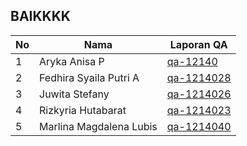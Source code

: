 ## BAIKKKK

| No  | Nama                    | Laporan QA                                                    |
| --- | ----------------------- | ------------------------------------------------------------- |
| 1   | Aryka Anisa P           | [qa-12140](https://software-quality-baik.github.io)           |
| 2   | Fedhira Syaila Putri A  | [qa-1214028](https://software-quality-baik.github.io/Fedhira) |
| 3   | Juwita Stefany          | [qa-1214026](https://software-quality-baik.github.io/JuwitaStefany)           |
| 4   | Rizkyria Hutabarat      | [qa-1214023](https://software-quality-baik.github.io/Rizkyria)           |
| 5   | Marlina Magdalena Lubis | [qa-1214040](https://software-quality-baik.github.io/Marlina)         |
